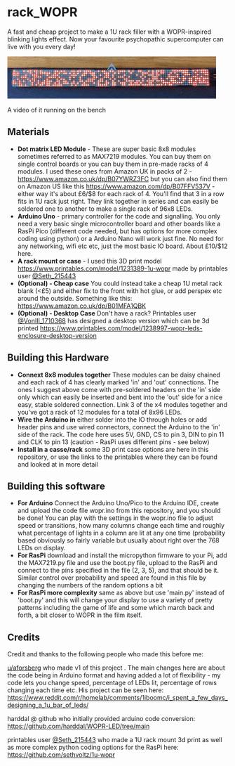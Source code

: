 # rack_WOPR

A fast and cheap project to make a 1U rack filler with a WOPR-inspired blinking lights effect. Now your favourite psychopathic supercomputer can live with you every day!

![Gif of WOPR running](https://github.com/elegantalchemist/rack-WOPR/blob/main/photos/WOPR-gifs.gif?raw=true)

A video of it running on the bench

## Materials
* **Dot matrix LED Module** - These are super basic 8x8 modules sometimes referred to as MAX7219 modules. You can buy them on single control boards or you can buy them in pre-made racks of 4 modules. I used these ones from Amazon UK in packs of 2  - https://www.amazon.co.uk/dp/B07YWRZ3FC but you can also find them on Amazon US like this https://www.amazon.com/dp/B07FFV537V - either way it's about £6/$8 for each rack of 4. You'll find that 3 in a row fits in 1U rack just right. They link together in series and can easily be soldered one to another to make a single rack of 96x8 LEDs.
* **Arduino Uno** - primary controller for the code and signalling. You only need a very basic single microcontroller board and other boards like a RasPi Pico (different code needed, but has options for more complex coding using python) or a Arduino Nano will work just fine. No need for any networking, wifi etc etc, just the most basic IO board. About £10/$12 here.
* **A rack mount or case** - I used this 3D print model https://www.printables.com/model/1231389-1u-wopr made by printables user [@Seth_215443](https://www.printables.com/@Seth_215443)
* **(Optional) - Cheap case** You could instead take a cheap 1U metal rack blank (<£5) and either fix to the front with hot glue, or add perspex etc around the outside. Something like this: https://www.amazon.co.uk/dp/B01MFA1QBK
* **(Optional) - Desktop Case** Don't have a rack? Printables user [@VonIII_1710368](https://www.printables.com/@VonIII_1710368) has designed a desktop version which can be 3d printed https://www.printables.com/model/1238997-wopr-leds-enclosure-desktop-version

## Building this Hardware
* **Connext 8x8 modules together** These modules can be daisy chained and each rack of 4 has clearly marked 'in' and 'out' connections. The ones I suggest above come with pre-soldered headers on the 'in' side only which can easily be inserted and bent into the 'out' side for a nice easy, stable soldered connection. Link 3 of the x4 modules together and you've got a rack of 12 modules for a total of 8x96 LEDs.
* **Wire the Arduino in** either solder into the IO through holes or add header pins and use wired connectors, connect the Arduino to the 'in' side of the rack. The code here uses 5V, GND, CS to pin 3, DIN to pin 11 and CLK to pin 13 (caution - RasPi uses different pins - see below)
* **Install in a casse/rack** some 3D print case options are here in this repository, or use the links to the printables where they can be found and looked at in more detail

## Building this software
* **For Arduino** Connect the Arduino Uno/Pico to the Arduino IDE, create and upload the code file wopr.ino from this repository, and you should be done! You can play with the settings in the wopr.ino file to adjust speed or transitions, how many columns change each time and roughly what percentage of lights in a column are lit at any one time (probability based obviously so fairly variable but usually about right over the 768 LEDs on display.
* **For RasPi** download and install the micropython firmware to your Pi, add the MAX7219.py file and use the boot.py file, upload to the RasPi and connect to the pins specified in the file (2, 3, 5), and that should be it. Similar control over probability and speed are found in this file by changing the numbers of the random options a bit
* **For RasPi more complexity** same as above but use 'main.py' instead of 'boot.py' and this will change your display to use a variety of pretty patterns including the game of life and some which march back and forth, a bit closer to WOPR in the film itself.

## Credits
Credit and thanks to the following people who made this before me:

[u/aforsberg](https://www.reddit.com/user/aforsberg/) who made v1 of this project . The main changes here are about the code being in Arduino format and having added a lot of flexibility - my code lets you change speed, percentage of LEDs lit, percentage of rows changing each time etc.
His project can be seen here: https://www.reddit.com/r/homelab/comments/1iboomc/i_spent_a_few_days_designing_a_1u_bar_of_leds/

harddal @ github who initially provided arduino code conversion: https://github.com/harddal/WOPR-LED/tree/main

printables user [@Seth_215443](https://www.printables.com/@Seth_215443) who made a 1U rack mount 3d print as well as more complex python coding options for the RasPi here: https://github.com/sethvoltz/1u-wopr
